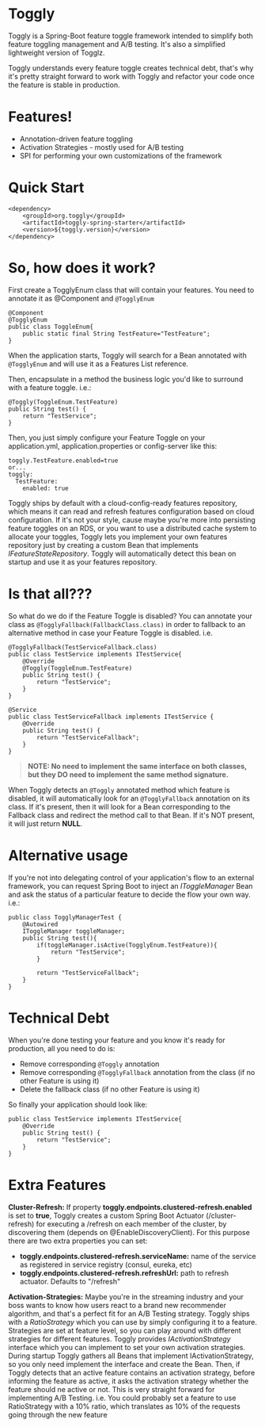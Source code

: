 # Toggly

Toggly is a Spring-Boot feature toggle framework intended to simplify both feature toggling management and A/B testing. It's also a simplified lightweight version of Togglz.

Toggly understands every feature toggle creates technical debt, that's why it's pretty straight forward to work with Toggly and refactor your code once the feature is stable in production.

# Features!

  - Annotation-driven feature toggling
  - Activation Strategies - mostly used for A/B testing
  - SPI for performing your own customizations of the framework

# Quick Start
```
<dependency>
	<groupId>org.toggly</groupId>
	<artifactId>toggly-spring-starter</artifactId>
	<version>${toggly.version}</version>
</dependency>
```
# So, how does it work?
First create a TogglyEnum class that will contain your features. You need to annotate it as @Component and `@TogglyEnum`
```
@Component
@TogglyEnum
public class ToggleEnum{
    public static final String TestFeature="TestFeature";
}
```
When the application starts, Toggly will search for a Bean annotated with `@TogglyEnum` and will use it as a Features List reference.

Then, encapsulate in a method the business logic you'd like to surround with a feature toggle. i.e.:
```
@Toggly(ToggleEnum.TestFeature)
public String test() {
    return "TestService";
}
```

Then, you just simply configure your Feature Toggle on your application.yml, application.properties or config-server like this:

```
toggly.TestFeature.enabled=true
or...
toggly:
  TestFeature:
    enabled: true
```
Toggly ships by default with a cloud-config-ready features repository, which means it can read and refresh features configuration based on cloud configuration. 
If it's not your style, cause maybe you're more into persisting feature toggles on an RDS, or you want to use a distributed cache system to allocate your toggles, Toggly lets you implement your own features repository just by creating a custom Bean that implements *IFeatureStateRepository*. Toggly will automatically detect this bean on startup and use it as your features repository.

# Is that all???
So what do we do if the Feature Toggle is disabled?
You can annotate your class as `@TogglyFallback(FallbackClass.class)` in order to fallback to an alternative method in case your Feature Toggle is disabled.
i.e.
```
@TogglyFallback(TestServiceFallback.class)
public class TestService implements ITestService{
    @Override
    @Toggly(ToggleEnum.TestFeature)
    public String test() {
        return "TestService";
    }
}

@Service
public class TestServiceFallback implements ITestService {
    @Override
    public String test() {
        return "TestServiceFallback";
    }
}
```
>**NOTE: No need to implement the same interface on both classes, but they DO need to implement the same method signature.**

When Toggly detects an `@Toggly` annotated method which feature is disabled, it will automatically look for an `@TogglyFallback` annotation on its class. 
If it's present, then it will look for a Bean corresponding to the Fallback class and redirect the method call to that Bean.
If it's NOT present, it will just return **NULL**.

# Alternative usage
If you're not into delegating control of your application's flow to an external framework, you can request Spring Boot to inject an *IToggleManager* Bean and ask the status of a particular feature to decide the flow your own way. i.e.:
```
public class TogglyManagerTest {
    @Autowired
    IToggleManager toggleManager;
    public String test(){
        if(toggleManager.isActive(TogglyEnum.TestFeature)){
            return "TestService";
        }
        
        return "TestServiceFallback";
    }
}
```

# Technical Debt
When you're done testing your feature and you know it's ready for production, all you need to do is:
* Remove corresponding `@Toggly` annotation
* Remove corresponding `@TogglyFallback` annotation from the class (if no other Feature is using it)
* Delete the fallback class (if no other Feature is using it)

So finally your application should look like:
```
public class TestService implements ITestService{
    @Override
    public String test() {
        return "TestService";
    }
}
```

# Extra Features

**Cluster-Refresh:**
If property **toggly.endpoints.clustered-refresh.enabled** is set to **true**, Toggly creates a custom Spring Boot Actuator (/cluster-refresh) for executing a /refresh on each member of the cluster, by discovering them (depends on @EnableDiscoveryClient).
For this purpose there are two extra properties you can set:
* **toggly.endpoints.clustered-refresh.serviceName:** name of the service as registered in service registry (consul, eureka, etc)
* **toggly.endpoints.clustered-refresh.refreshUrl:** path to refresh actuator. Defaults to "/refresh"


**Activation-Strategies:**
Maybe you're in the streaming industry and your boss wants to know how users react to a brand new recommender algorithm, and that's a perfect fit for an A/B Testing strategy.
Toggly ships with a *RatioStrategy* which you can use by simply configuring it to a feature. Strategies are set at feature level, so you can play around with different strategies for different features.
Toggly provides *IActivationStrategy* interface which you can implement to set your own activation strategies. During startup Toggly gathers all Beans that implement IActivationStrategy, so you only need implement the interface and create the Bean. Then, if Toggly detects that an active feature contains an activation strategy, before informing the feature as active, it asks the activation strategy whether the feature should ne active or not.
This is very straight forward for implementing A/B Testing. i.e. You could probably set a feature to use RatioStrategy with a 10% ratio, which translates as 10% of the requests going through the new feature

